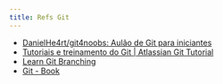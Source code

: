 ```yaml
---
title: Refs Git
---
```


- [DanielHe4rt/git4noobs: Aulão de Git para iniciantes](https://github.com/DanielHe4rt/git4noobs)
- [Tutoriais e treinamento do Git | Atlassian Git Tutorial](https://www.atlassian.com/br/git/tutorials)
- [Learn Git Branching](https://learngitbranching.js.org/?locale=pt\_BR)
- [Git - Book](https://git-scm.com/book/pt-br/v2)